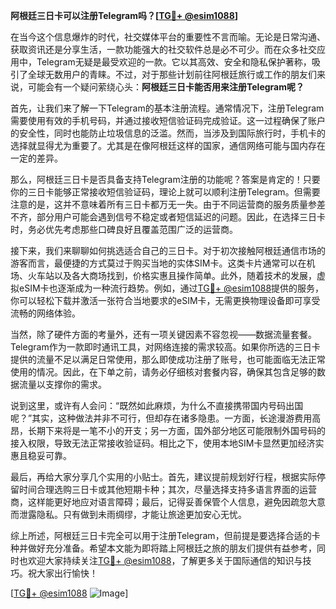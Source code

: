 **阿根廷三日卡可以注册Telegram吗？[[TG💪+ @esim1088](https://t.me/s/esim1088)]**

在当今这个信息爆炸的时代，社交媒体平台的重要性不言而喻。无论是日常沟通、获取资讯还是分享生活，一款功能强大的社交软件总是必不可少。而在众多社交应用中，Telegram无疑是最受欢迎的一款。它以其高效、安全和隐私保护著称，吸引了全球无数用户的青睐。不过，对于那些计划前往阿根廷旅行或工作的朋友们来说，可能会有一个疑问萦绕心头：**阿根廷三日卡能否用来注册Telegram呢？**

首先，让我们来了解一下Telegram的基本注册流程。通常情况下，注册Telegram需要使用有效的手机号码，并通过接收短信验证码完成验证。这一过程确保了账户的安全性，同时也能防止垃圾信息的泛滥。然而，当涉及到国际旅行时，手机卡的选择就显得尤为重要了。尤其是在像阿根廷这样的国家，通信网络可能与国内存在一定的差异。

那么，阿根廷三日卡是否具备支持Telegram注册的功能呢？答案是肯定的！只要你的三日卡能够正常接收短信验证码，理论上就可以顺利注册Telegram。但需要注意的是，这并不意味着所有三日卡都万无一失。由于不同运营商的服务质量参差不齐，部分用户可能会遇到信号不稳定或者短信延迟的问题。因此，在选择三日卡时，务必优先考虑那些口碑良好且覆盖范围广泛的运营商。

接下来，我们来聊聊如何挑选适合自己的三日卡。对于初次接触阿根廷通信市场的游客而言，最便捷的方式莫过于购买当地的实体SIM卡。这类卡片通常可以在机场、火车站以及各大商场找到，价格实惠且操作简单。此外，随着技术的发展，虚拟eSIM卡也逐渐成为一种流行趋势。例如，通过[TG💪+ @esim1088](https://t.me/s/esim1088)提供的服务，你可以轻松下载并激活一张符合当地要求的eSIM卡，无需更换物理设备即可享受流畅的网络体验。

当然，除了硬件方面的考量外，还有一项关键因素不容忽视——数据流量套餐。Telegram作为一款即时通讯工具，对网络连接的需求较高。如果你所选的三日卡提供的流量不足以满足日常使用，那么即使成功注册了账号，也可能面临无法正常使用的情况。因此，在下单之前，请务必仔细核对套餐内容，确保其包含足够的数据流量以支撑你的需求。

说到这里，或许有人会问：“既然如此麻烦，为什么不直接携带国内号码出国呢？”其实，这种做法并非不可行，但却存在诸多隐患。一方面，长途漫游费用高昂，长期下来将是一笔不小的开支；另一方面，国外部分地区可能限制外国号码的接入权限，导致无法正常接收验证码。相比之下，使用本地SIM卡显然更加经济实惠且稳妥可靠。

最后，再给大家分享几个实用的小贴士。首先，建议提前规划好行程，根据实际停留时间合理选购三日卡或其他短期卡种；其次，尽量选择支持多语言界面的运营商，这样能更好地应对语言障碍；最后，记得妥善保管个人信息，避免因疏忽大意而泄露隐私。只有做到未雨绸缪，才能让旅途更加安心无忧。

综上所述，阿根廷三日卡完全可以用于注册Telegram，但前提是要选择合适的卡种并做好充分准备。希望本文能为即将踏上阿根廷之旅的朋友们提供有益参考，同时也欢迎大家持续关注[TG💪+ @esim1088](https://t.me/s/esim1088)，了解更多关于国际通信的知识与技巧。祝大家出行愉快！

[[TG💪+ @esim1088](https://t.me/s/esim1088) ![Image](https://i.postimg.cc/4NQfJmqS/Snipaste-2025-05-13-00-14-12.png)]
